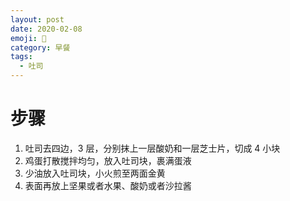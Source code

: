 ```yaml
---
layout: post
date: 2020-02-08
emoji: 🍞
category: 早餐
tags:
  - 吐司
---
```


# 步骤

1. 吐司去四边，3 层，分别抹上一层酸奶和一层芝士片，切成 4 小块
2. 鸡蛋打散搅拌均匀，放入吐司块，裹满蛋液
3. 少油放入吐司块，小火煎至两面金黄
4. 表面再放上坚果或者水果、酸奶或者沙拉酱